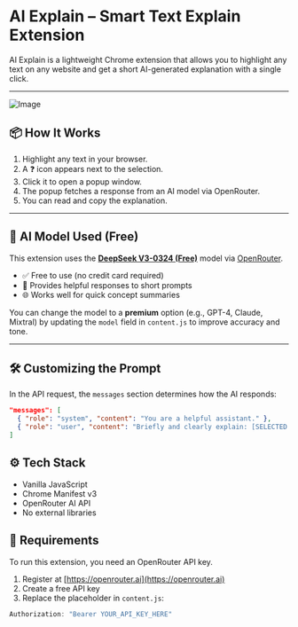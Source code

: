 # AI Explain – Smart Text Explain Extension

AI Explain is a lightweight Chrome extension that allows you to highlight any text on any website and get a short AI-generated explanation with a single click.

---
![Image](https://github.com/user-attachments/assets/6f538ff5-7dcd-40d6-b5a6-d4d5ef3dd6f3)

## 📦 How It Works

1. Highlight any text in your browser.
2. A ❓ icon appears next to the selection.
3. Click it to open a popup window.
4. The popup fetches a response from an AI model via OpenRouter.
5. You can read and copy the explanation.

---

## 🤖 AI Model Used (Free)

This extension uses the **[DeepSeek V3-0324 (Free)](https://openrouter.ai/deepseek/deepseek-chat-v3-0324:free/api)** model via [OpenRouter](https://openrouter.ai).

- ✅ Free to use (no credit card required)
- 🧠 Provides helpful responses to short prompts
- 🌐 Works well for quick concept summaries

You can change the model to a **premium** option (e.g., GPT-4, Claude, Mixtral) by updating the `model` field in `content.js` to improve accuracy and tone.

---

## 🛠️ Customizing the Prompt

In the API request, the `messages` section determines how the AI responds:

```json
"messages": [
  { "role": "system", "content": "You are a helpful assistant." },
  { "role": "user", "content": "Briefly and clearly explain: [SELECTED TEXT]" }
]
```

## ⚙️ Tech Stack

- Vanilla JavaScript
- Chrome Manifest v3
- OpenRouter AI API
- No external libraries

## 🔐 Requirements

To run this extension, you need an OpenRouter API key.

1. Register at [https://openrouter.ai](https://openrouter.ai)
2. Create a free API key
3. Replace the placeholder in `content.js`:
```javascript
Authorization: "Bearer YOUR_API_KEY_HERE"
